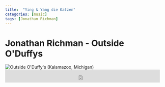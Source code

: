 ```yaml
---
title:  "Ying & Yang die Katzen"
categories: [music]
tags: [Jonathan Richman]
---
```


# Jonathan Richman - Outside O'Duffys

<div>
<img src="outside-oduffys.jpg" alt="Outside O'Duffy's (Kalamazoo, Michigan)">
<iframe style="border: 0; width: 100%; height: 42px;" src="https://bandcamp.com/EmbeddedPlayer/album=2895409390/size=small/bgcol=333333/linkcol=0f91ff/artwork=none/track=1410193306/transparent=true/" seamless><a href="http://jonathanrichman.bandcamp.com/album/ishkode-ishkode">Ishkode! Ishkode! by Jonathan Richman</a></iframe>
</div>